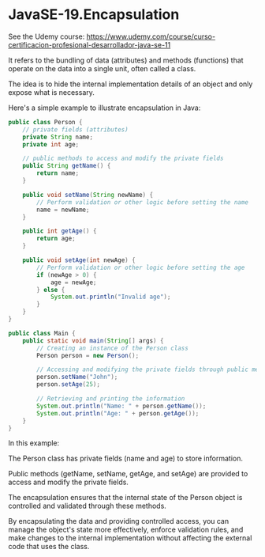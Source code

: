 # JavaSE-19.Encapsulation

See the Udemy course: https://www.udemy.com/course/curso-certificacion-profesional-desarrollador-java-se-11

It refers to the bundling of data (attributes) and methods (functions) that operate on the data into a single unit, often called a class.

The idea is to hide the internal implementation details of an object and only expose what is necessary.

Here's a simple example to illustrate encapsulation in Java:

```java
public class Person {
    // private fields (attributes)
    private String name;
    private int age;

    // public methods to access and modify the private fields
    public String getName() {
        return name;
    }

    public void setName(String newName) {
        // Perform validation or other logic before setting the name
        name = newName;
    }

    public int getAge() {
        return age;
    }

    public void setAge(int newAge) {
        // Perform validation or other logic before setting the age
        if (newAge > 0) {
            age = newAge;
        } else {
            System.out.println("Invalid age");
        }
    }
}

public class Main {
    public static void main(String[] args) {
        // Creating an instance of the Person class
        Person person = new Person();

        // Accessing and modifying the private fields through public methods
        person.setName("John");
        person.setAge(25);

        // Retrieving and printing the information
        System.out.println("Name: " + person.getName());
        System.out.println("Age: " + person.getAge());
    }
}
```

In this example:

The Person class has private fields (name and age) to store information.

Public methods (getName, setName, getAge, and setAge) are provided to access and modify the private fields.

The encapsulation ensures that the internal state of the Person object is controlled and validated through these methods.

By encapsulating the data and providing controlled access, you can manage the object's state more effectively, enforce validation rules, and make changes to the internal implementation without affecting the external code that uses the class.
